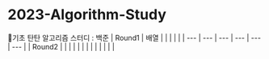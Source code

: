# 2023-Algorithm-Study
 🐣기초 탄탄 알고리즘 스터디 : 백준
| Round1 | 배열 |  |  |  |  |
| --- | --- | --- | --- | --- | --- |
| Round2 |  |  |  |  |  |
|  |  |  |  |  |  |
